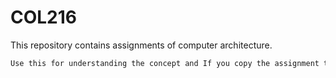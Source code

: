 # COL216

This repository contains assignments of computer architecture.

```bash
Use this for understanding the concept and If you copy the assignment then make sure that you have done enough changes to avoid moss.
 ```
